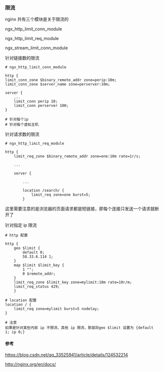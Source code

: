 ### 限流

nginx 共有三个模块是关于限流的

ngx_http_limit_conn_module

ngx_http_limit_req_module

ngx_stream_limit_conn_module

针对链接数的限流

```
# ngx_http_limit_conn_module 

http {
limit_conn_zone $binary_remote_addr zone=perip:10m;
limit_conn_zone $server_name zone=perserver:10m;

server {
    ...
    limit_conn perip 10;
    limit_conn perserver 100;
}

# 针对每个ip
# 针对每个虚拟主机

```



针对请求数的限流

```
# ngx_http_limit_req_module

http {
    limit_req_zone $binary_remote_addr zone=one:10m rate=1r/s;

    ...

    server {

        ...

        location /search/ {
            limit_req zone=one burst=5;
        }
```

这里需要注意的是浏览器的页面请求都是短链接，即每个连接只发送一个请求就断开了

针对指定 ip 限流

```
# http 配置

http {    
    geo $limit {
        default 0;
        58.33.6.114 1;
    }
    map $limit $limit_key {
        1 "";
        0 $remote_addr;
    }
    limit_req_zone $limit_key zone=mylimit:10m rate=10r/m;
    limit_req_status 429;
    }

# location 配置
location / {
    limit_req zone=mylimit burst=5 nodelay;
}

# 注意
如果是针对某些内部 ip 不限流，其他 ip 限流，那就将geo $limit 设置为 {default 1; ip 0;}
```









#### 参考

https://blog.csdn.net/qq_33525941/article/details/124532214

http://nginx.org/en/docs/